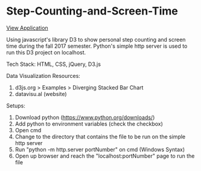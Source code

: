 # Step-Counting-and-Screen-Time
[View Application](http://xiaomin-chen.com/coding-project/step-counting/step-counting.html)

Using javascript's library D3 to show personal step counting and screen time during the fall 2017 semester.
Python's simple http server is used to run this D3 project on localhost.

Tech Stack: HTML, CSS, jQuery, D3.js

Data Visualization Resources: 
1. d3js.org > Examples > Diverging Stacked Bar Chart
2. datavisu.al (website)

Setups:
1. Download python (https://www.python.org/downloads/)
2. Add python to environment variables (check the checkbox)
2. Open cmd
3. Change to the directory that contains the file to be run on the simple http server
4. Run "python -m http.server portNumber" on cmd (Windows Syntax)
5. Open up browser and reach the "localhost:portNumber" page to run the file
